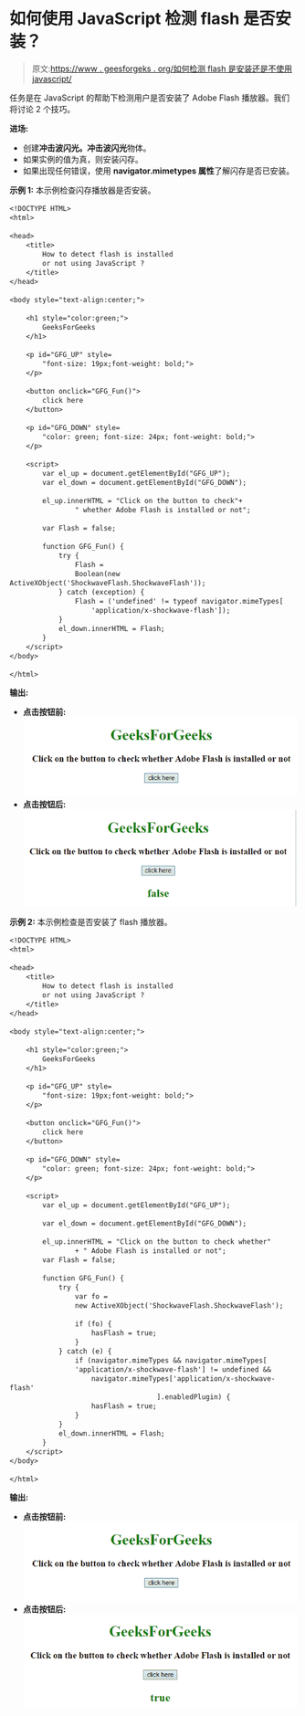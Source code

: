 # 如何使用 JavaScript 检测 flash 是否安装？

> 原文:[https://www . geesforgeks . org/如何检测 flash 是安装还是不使用 javascript/](https://www.geeksforgeeks.org/how-to-detect-flash-is-installed-or-not-using-javascript/)

任务是在 JavaScript 的帮助下检测用户是否安装了 Adobe Flash 播放器。我们将讨论 2 个技巧。

**进场:**

*   创建**冲击波闪光。冲击波闪光**物体。
*   如果实例的值为真，则安装闪存。
*   如果出现任何错误，使用 **navigator.mimetypes 属性**了解闪存是否已安装。

**示例 1:** 本示例检查闪存播放器是否安装。

```
<!DOCTYPE HTML>
<html>

<head>
    <title>
        How to detect flash is installed
        or not using JavaScript ?
    </title>
</head>

<body style="text-align:center;">

    <h1 style="color:green;"> 
        GeeksForGeeks
    </h1>

    <p id="GFG_UP" style=
        "font-size: 19px;font-weight: bold;">
    </p>

    <button onclick="GFG_Fun()">
        click here
    </button>

    <p id="GFG_DOWN" style=
        "color: green; font-size: 24px; font-weight: bold;">
    </p>

    <script>
        var el_up = document.getElementById("GFG_UP");
        var el_down = document.getElementById("GFG_DOWN");

        el_up.innerHTML = "Click on the button to check"+
                " whether Adobe Flash is installed or not";

        var Flash = false;

        function GFG_Fun() {
            try {
                Flash = 
                Boolean(new ActiveXObject('ShockwaveFlash.ShockwaveFlash'));
            } catch (exception) {
                Flash = ('undefined' != typeof navigator.mimeTypes[
                    'application/x-shockwave-flash']);
            }
            el_down.innerHTML = Flash;
        }
    </script>
</body>

</html>
```

**输出:**

*   **点击按钮前:**
    ![](img/711b9eea7b2163a4ba59b61bbb19c69b.png)
*   **点击按钮后:**
    ![](img/c58a0d109ba48730ce74a680b0c778a4.png)

**示例 2:** 本示例检查是否安装了 flash 播放器。

```
<!DOCTYPE HTML>
<html>

<head>
    <title>
        How to detect flash is installed
        or not using JavaScript ?
    </title>
</head>

<body style="text-align:center;">

    <h1 style="color:green;"> 
        GeeksForGeeks
    </h1>

    <p id="GFG_UP" style=
        "font-size: 19px;font-weight: bold;">
    </p>

    <button onclick="GFG_Fun()">
        click here
    </button>

    <p id="GFG_DOWN" style=
        "color: green; font-size: 24px; font-weight: bold;">
    </p>

    <script>
        var el_up = document.getElementById("GFG_UP");

        var el_down = document.getElementById("GFG_DOWN");

        el_up.innerHTML = "Click on the button to check whether"
                + " Adobe Flash is installed or not";
        var Flash = false;

        function GFG_Fun() {
            try {
                var fo = 
                new ActiveXObject('ShockwaveFlash.ShockwaveFlash');

                if (fo) {
                    hasFlash = true;
                }
            } catch (e) {
                if (navigator.mimeTypes && navigator.mimeTypes[
                'application/x-shockwave-flash'] != undefined &&
                    navigator.mimeTypes['application/x-shockwave-flash'
                                    ].enabledPlugin) {
                    hasFlash = true;
                }
            }
            el_down.innerHTML = Flash;
        }
    </script>
</body>

</html>
```

**输出:**

*   **点击按钮前:**
    ![](img/711b9eea7b2163a4ba59b61bbb19c69b.png)
*   **点击按钮后:**
    ![](img/c8e9b6ec5bf7da4c06b41cd8f2190baa.png)
